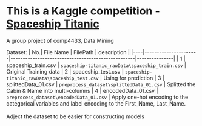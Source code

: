 
# This is a Kaggle competition - [Spaceship Titanic](https://www.kaggle.com/competitions/spaceship-titanic)

A group project of comp4433, Data Mining


Dataset:
| No.| File Name            | FilePath                                          | description   |
|----|----------------------|---------------------------------------------------|---------------|
| 1  |  spaceship_train.csv |   `spaceship-titanic_rawData\spaceship_train.csv` |   Original Training data
| 2  |  spaceship_test.csv  |   `spaceship-titanic_rawData\spaceship_test.csv`  |   Using for prediction
| 3  |  splittedData_01.csv |   `preprocess_dataset\splittedData_01.csv`        |   Splitted the Cabin & Name into multi-columns
| 4  |  encodedData_01.csv  |   `preprocess_dataset\encodedData_01.csv`         |   Apply one-hot encoding to the categorical variables and label encoding to the First_Name, Last_Name. <br><br>Adject the dataset to be easier for constructing models

